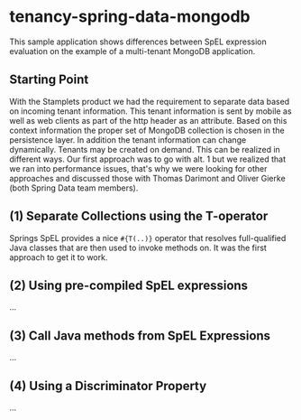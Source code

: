 # tenancy-spring-data-mongodb

This sample application shows differences between SpEL expression evaluation on the example of a multi-tenant MongoDB application.

## Starting Point

With the Stamplets product we had the requirement to separate data based on incoming tenant information. This tenant information is sent
by mobile as well as web clients as part of the http header as an attribute. Based on this context information the proper set of MongoDB
collection is chosen in the persistence layer. In addition the tenant information can change dynamically. Tenants may be created on demand.
This can be realized in different ways. Our first approach was to go with alt. 1 but we realized that we ran into performance issues, that's
why we were looking for other approaches and discussed those with Thomas Darimont and Oliver Gierke (both Spring Data team members).

## (1) Separate Collections using the T-operator

Springs SpEL provides a nice `#{T(..)}` operator that resolves full-qualified Java classes that are then used to invoke methods on. It was
the first approach to get it to work.

## (2) Using pre-compiled SpEL expressions

...

## (3) Call Java methods from SpEL Expressions

...

## (4) Using a Discriminator Property

...